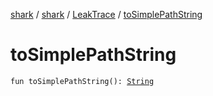 [shark](../../index.md) / [shark](../index.md) / [LeakTrace](index.md) / [toSimplePathString](./to-simple-path-string.md)

# toSimplePathString

`fun toSimplePathString(): `[`String`](https://kotlinlang.org/api/latest/jvm/stdlib/kotlin/-string/index.html)